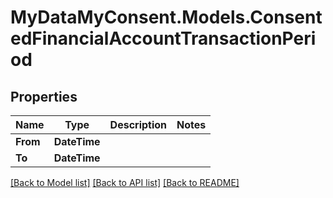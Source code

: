 # MyDataMyConsent.Models.ConsentedFinancialAccountTransactionPeriod

## Properties

Name | Type | Description | Notes
------------ | ------------- | ------------- | -------------
**From** | **DateTime** |  | 
**To** | **DateTime** |  | 

[[Back to Model list]](../README.md#documentation-for-models) [[Back to API list]](../README.md#documentation-for-api-endpoints) [[Back to README]](../README.md)

